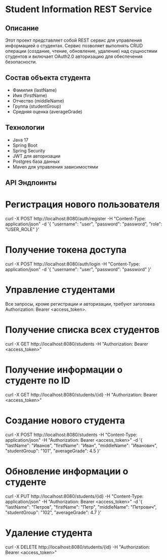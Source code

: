 # Student Information REST Service

## Описание

Этот проект представляет собой REST сервис для управления информацией о студентах. Сервис позволяет выполнять CRUD операции (создание, чтение, обновление, удаление) над сущностями студентов и включает OAuth2.0 авторизацию для обеспечения безопасности.

## Состав объекта студента

- Фамилия (lastName)
- Имя (firstName)
- Отчество (middleName)
- Группа (studentGroup)
- Средняя оценка (averageGrade)

## Технологии
- Java 17
- Spring Boot
- Spring Security
- JWT для авторизации
- Postgres база данных
- Maven для управления зависимостями

## API Эндпоинты
# Регистрация нового пользователя
curl -X POST http://localhost:8080/auth/register -H "Content-Type: application/json" -d '{
"username": "user",
"password": "password",
"role": "USER_ROLE"
}'

# Получение токена доступа
curl -X POST http://localhost:8080/auth/login -H "Content-Type: application/json" -d '{
"username": "user",
"password": "password"
}'

# Управление студентами
Все запросы, кроме регистрации и авторизации, требуют заголовка Authorization: Bearer <access_token>.

# Получение списка всех студентов 
curl -X GET http://localhost:8080/students -H "Authorization: Bearer <access_token>"

# Получение информации о студенте по ID
curl -X GET http://localhost:8080/students/{id} -H "Authorization: Bearer <access_token>"

# Создание нового студента
curl -X POST http://localhost:8080/students -H "Content-Type: application/json" -H "Authorization: Bearer <access_token>" -d '{
"lastName": "Иванов",
"firstName": "Иван",
"middleName": "Иванович",
"studentGroup": "101",
"averageGrade": 4.5
}'

# Обновление информации о студенте
curl -X PUT http://localhost:8080/students/{id} -H "Content-Type: application/json" -H "Authorization: Bearer <access_token>" -d '{
"lastName": "Петров",
"firstName": "Петр",
"middleName": "Петрович",
"studentGroup": "102",
"averageGrade": 4.7
}'

# Удаление студента
curl -X DELETE http://localhost:8080/students/{id} -H "Authorization: Bearer <access_token>"

